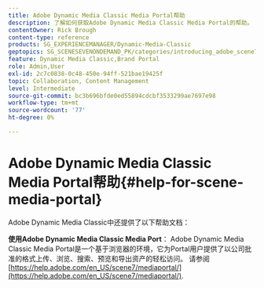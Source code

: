 ```yaml
---
title: Adobe Dynamic Media Classic Media Portal帮助
description: 了解如何获取Adobe Dynamic Media Classic Media Portal的帮助。
contentOwner: Rick Brough
content-type: reference
products: SG_EXPERIENCEMANAGER/Dynamic-Media-Classic
geptopics: SG_SCENESEVENONDEMAND_PK/categories/introducing_adobe_scene7
feature: Dynamic Media Classic,Brand Portal
role: Admin,User
exl-id: 2c7c0838-0c48-450e-94ff-521bae19425f
topic: Collaboration, Content Management
level: Intermediate
source-git-commit: bc3b696bfde0ed55894cdcbf3533299ae7697e98
workflow-type: tm+mt
source-wordcount: '77'
ht-degree: 0%

---
```


# Adobe Dynamic Media Classic Media Portal帮助{#help-for-scene-media-portal}

Adobe Dynamic Media Classic中还提供了以下帮助文档：

**使用Adobe Dynamic Media Classic Media Port**： Adobe Dynamic Media Classic Media Portal是一个基于浏览器的环境，它为Portal用户提供了以公司批准的格式上传、浏览、搜索、预览和导出资产的轻松访问。 请参阅 [https://help.adobe.com/en_US/scene7/mediaportal/](https://help.adobe.com/en_US/scene7/mediaportal/).

<!-- Is this topic still needed? -rb 04/22/21
 used to point to www.adobe.com/go/learn_sc7_mediaportalusing_en and http://help.adobe.com/en_US/scene7/mediaportal/-->